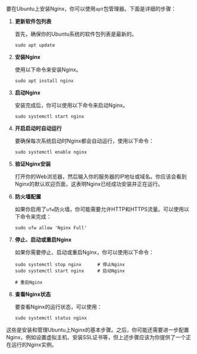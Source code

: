 要在Ubuntu上安装Nginx，你可以使用`apt`包管理器。下面是详细的步骤：

1. **更新软件包列表**

   首先，确保你的Ubuntu系统的软件包列表是最新的。

   ```
   sudo apt update
   ```

2. **安装Nginx**

   使用以下命令来安装Nginx。

   ```
   sudo apt install nginx
   ```

3. **启动Nginx**

   安装完成后，你可以使用以下命令来启动Nginx。

   ```
   sudo systemctl start nginx
   ```

4. **开启启动时自动运行**

   要确保每次系统启动时Nginx都会自动运行，使用以下命令：

   ```
   sudo systemctl enable nginx
   ```

5. **验证Nginx安装**

   打开你的Web浏览器，然后输入你的服务器的IP地址或域名。你应该会看到Nginx的默认欢迎页面，这表明Nginx已经成功安装并正在运行。

6. **防火墙配置**

   如果你启用了`ufw`防火墙，你可能需要允许HTTP和HTTPS流量。可以使用以下命令来完成：

   ```
   sudo ufw allow 'Nginx Full'
   ```

7. **停止、启动或重启Nginx**

   如果你需要停止、启动或重启Nginx，你可以使用以下命令：

   ```
   sudo systemctl stop nginx      # 停止Nginx
   sudo systemctl start nginx     # 启动Nginx
   
   # 重启Nginx
   ```

8. **查看Nginx状态**

   要查看Nginx的运行状态，可以使用：

   ```
   sudo systemctl status nginx
   ```

这些是安装和管理Ubuntu上Nginx的基本步骤。之后，你可能还需要进一步配置Nginx，例如设置虚拟主机、安装SSL证书等，但上述步骤应该为你提供了一个正在运行的Nginx实例。